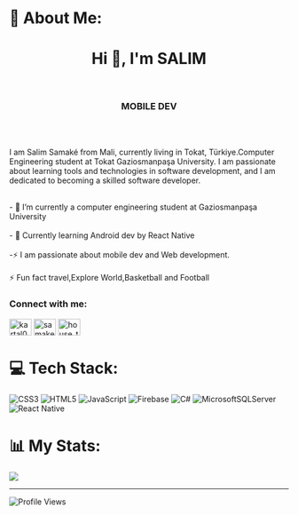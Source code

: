 # 💫 About Me:
<h1 align="center">Hi 👋, I'm SALIM</h1><br><h3 align="center">MOBILE DEV</h3><br><p><br>  I am Salim Samaké from Mali, currently living in Tokat, Türkiye.Computer Engineering student at Tokat Gaziosmanpaşa University. I am passionate about learning tools and technologies in software development, and I am dedicated to becoming a skilled software developer.<br></p><br>- 🔭 I’m currently a computer engineering student at Gaziosmanpaşa University<br><br>- 🌱 Currently learning Android dev by React Native<br><br>-⚡ I am passionate about mobile dev and Web development.<br><br>⚡ Fun fact travel,Explore World,Basketball and Football
<h3 align="left">Connect with me:</h3>
<p align="left">
<a href="https://twitter.com/kartal09slim" target="blank"><img align="center" src="https://raw.githubusercontent.com/rahuldkjain/github-profile-readme-generator/master/src/images/icons/Social/twitter.svg" alt="kartal09slim" height="30" width="40" /></a>
<a href="https://linkedin.com/in/samakezil" target="blank"><img align="center" src="https://raw.githubusercontent.com/rahuldkjain/github-profile-readme-generator/master/src/images/icons/Social/linked-in-alt.svg" alt="samakezil" height="30" width="40" /></a>
<a href="https://instagram.com/house_team_boy" target="blank"><img align="center" src="https://raw.githubusercontent.com/rahuldkjain/github-profile-readme-generator/master/src/images/icons/Social/instagram.svg" alt="house_team_boy" height="30" width="40" /></a>
</p>

# 💻 Tech Stack:
![CSS3](https://img.shields.io/badge/css3-%231572B6.svg?style=for-the-badge&logo=css3&logoColor=white) ![HTML5](https://img.shields.io/badge/html5-%23E34F26.svg?style=for-the-badge&logo=html5&logoColor=white) ![JavaScript](https://img.shields.io/badge/javascript-%23323330.svg?style=for-the-badge&logo=javascript&logoColor=%23F7DF1E) ![Firebase](https://img.shields.io/badge/firebase-%23039BE5.svg?style=for-the-badge&logo=firebase) ![C#](https://img.shields.io/badge/c%23-%23239120.svg?style=for-the-badge&logo=csharp&logoColor=white) ![MicrosoftSQLServer](https://img.shields.io/badge/Microsoft%20SQL%20Server-CC2927?style=for-the-badge&logo=microsoft%20sql%20server&logoColor=white) ![React Native](https://img.shields.io/badge/react_native-%2320232a.svg?style=for-the-badge&logo=react&logoColor=%2361DAFB)

# 📊 My Stats:

![](https://github-readme-stats.vercel.app/api/top-langs/?username=fudamuboy&theme=dark&hide_border=false&include_all_commits=false&count_private=false&layout=compact)

---
![Profile Views](https://komarev.com/ghpvc/?username=fudamuboy&color=blue&style=flat-square)
 

<!-- Proudly created with GPRM ( https://gprm.itsvg.in ) -->

